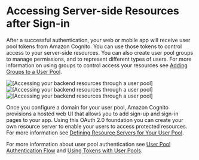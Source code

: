# Accessing Server\-side Resources after Sign\-in<a name="scenario-backend"></a>

After a successful authentication, your web or mobile app will receive user pool tokens from Amazon Cognito\. You can use those tokens to control access to your server\-side resources\. You can also create user pool groups to manage permissions, and to represent different types of users\. For more information on using groups to control access your resources see [Adding Groups to a User Pool](cognito-user-pools-user-groups.md)\. 

![\[Accessing your backend resources through a user pool\]](http://docs.aws.amazon.com/cognito/latest/developerguide/)![\[Accessing your backend resources through a user pool\]](http://docs.aws.amazon.com/cognito/latest/developerguide/)![\[Accessing your backend resources through a user pool\]](http://docs.aws.amazon.com/cognito/latest/developerguide/)

Once you configure a domain for your user pool, Amazon Cognito provisions a hosted web UI that allows you to add sign\-up and sign\-in pages to your app\. Using this OAuth 2\.0 foundation you can create your own resource server to enable your users to access protected resources\. For more information see [Defining Resource Servers for Your User Pool](cognito-user-pools-define-resource-servers.md)\.

For more information about user pool authentication see [User Pool Authentication Flow](amazon-cognito-user-pools-authentication-flow.md) and [Using Tokens with User Pools](amazon-cognito-user-pools-using-tokens-with-identity-providers.md)\.